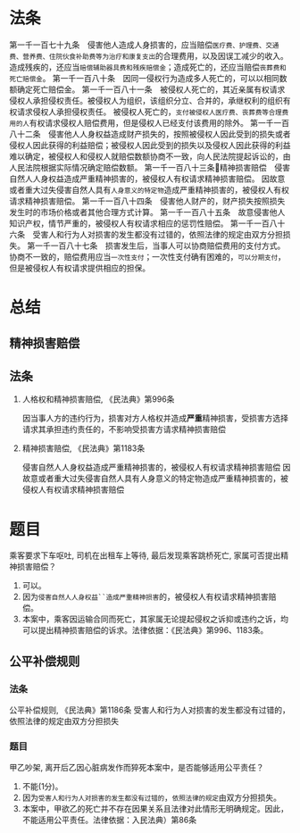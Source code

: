 # 法条
第一千一百七十九条　侵害他人造成人身损害的，应当赔偿`医疗费、护理费、交通费、营养费、住院伙食补助费等为治疗和康复支出`的合理费用，以及因误工减少的收入。造成残疾的，还应当`赔偿辅助器具费和残疾赔偿金`；造成死亡的，还应当赔偿`丧葬费和死亡赔偿金`。
第一千一百八十条　因同一侵权行为造成多人死亡的，可以以相同数额确定死亡赔偿金。
第一千一百八十一条　被侵权人死亡的，其近亲属有权请求侵权人承担侵权责任。被侵权人为组织，该组织分立、合并的，承继权利的组织有权请求侵权人承担侵权责任。
被侵权人死亡的，`支付被侵权人医疗费、丧葬费等合理费用的人`有权请求侵权人赔偿费用，但是侵权人已经支付该费用的除外。
第一千一百八十二条　侵害他人人身权益造成财产损失的，按照被侵权人因此受到的损失或者侵权人因此获得的利益赔偿；被侵权人因此受到的损失以及侵权人因此获得的利益难以确定，被侵权人和侵权人就赔偿数额协商不一致，向人民法院提起诉讼的，由人民法院根据实际情况确定赔偿数额。
第一千一百八十三条🔴精神损害赔偿　侵害自然人人身权益造成严重精神损害的，被侵权人有权请求精神损害赔偿。
因故意或者重大过失侵害自然人具有`人身意义的特定物`造成严重精神损害的，被侵权人有权请求精神损害赔偿。
第一千一百八十四条　侵害他人财产的，财产损失按照损失发生时的市场价格或者其他合理方式计算。
第一千一百八十五条　故意侵害他人知识产权，情节严重的，被侵权人有权请求相应的惩罚性赔偿。
第一千一百八十六条　受害人和行为人对损害的发生都没有过错的，依照法律的规定由双方分担损失。
第一千一百八十七条　损害发生后，当事人可以协商赔偿费用的支付方式。协商不一致的，赔偿费用应当`一次性支付`；一次性支付确有困难的，`可以分期支付`，但是被侵权人有权请求提供相应的担保。

# 总结

## 精神损害赔偿

## 法条
1. 人格权和精神损害赔偿, 《民法典》第996条

    因当事人方的违约行为，损害对方人格权并造成**严重**精神损害，受损害方选择请求其承担违约责任的，不影响受损害方请求精神损害赔偿

1. 精神损害赔偿, 《民法典》第1183条

    侵害自然人人身权益造成严重精神损害的，被侵权人有权请求精神损害赔偿
    因故意或者重大过失侵害自然人具有人身意义的特定物造成严重精神损害的，被侵权人有权请求精神损害赔偿


# 题目

乘客要求下车呕吐, 司机在出租车上等待, 最后发现乘客跳桥死亡, 家属可否提出精神损害赔偿？


1. 可以。
2. 因为`侵害自然人人身权益``造成严重精神损害`的，被侵权人有权请求精神损害赔偿。
3. 本案中，乘客因运输合同而死亡，其家属无论提起侵权之诉抑或违约之诉，均可以提出精神损害赔偿的诉求。法律依据：《民法典》第996、1183条。

## 公平补偿规则

### 法条
公平补偿规则, 《民法典》第1186条
受害人和行为人对损害的发生都没有过错的，依照法律的规定由双方分担损失


### 题目
甲乙吵架, 离开后乙因心脏病发作而猝死本案中，是否能够适用公平责任？
1. 不能(1分)。
2. 因为`受害人和行为人对损害的发生都没有过错的`，`依照法律的规定`由双方分担损失。
3. 本案中，甲欲乙的死亡并不存在因果关系且法律对此情形无明确规定。因此，不能适用公平责任。法律依据：入民法典）第86条
